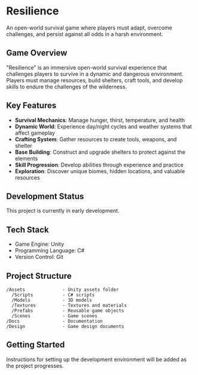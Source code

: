 # Resilience

An open-world survival game where players must adapt, overcome challenges, and persist against all odds in a harsh environment.

## Game Overview

"Resilience" is an immersive open-world survival experience that challenges players to survive in a dynamic and dangerous environment. Players must manage resources, build shelters, craft tools, and develop skills to endure the challenges of the wilderness.

## Key Features

- **Survival Mechanics**: Manage hunger, thirst, temperature, and health
- **Dynamic World**: Experience day/night cycles and weather systems that affect gameplay
- **Crafting System**: Gather resources to create tools, weapons, and shelter
- **Base Building**: Construct and upgrade shelters to protect against the elements
- **Skill Progression**: Develop abilities through experience and practice
- **Exploration**: Discover unique biomes, hidden locations, and valuable resources

## Development Status

This project is currently in early development.

## Tech Stack

- Game Engine: Unity
- Programming Language: C#
- Version Control: Git

## Project Structure

```
/Assets              - Unity assets folder
  /Scripts           - C# scripts
  /Models            - 3D models
  /Textures          - Textures and materials
  /Prefabs           - Reusable game objects
  /Scenes            - Game scenes
/Docs                - Documentation
/Design              - Game design documents
```

## Getting Started

Instructions for setting up the development environment will be added as the project progresses.
